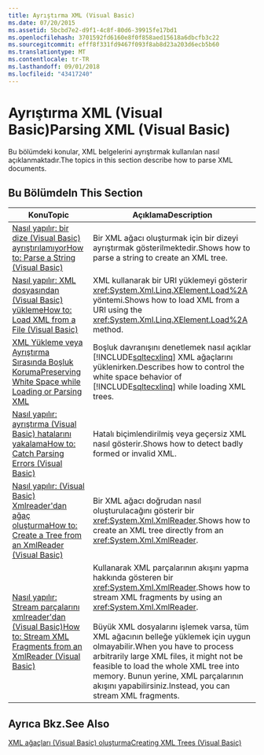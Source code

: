 ```yaml
---
title: Ayrıştırma XML (Visual Basic)
ms.date: 07/20/2015
ms.assetid: 5bcbd7e2-d9f1-4c8f-80d6-39915fe17bd1
ms.openlocfilehash: 3701592fd6160e8f0f858aed15618a6dbcfb3c22
ms.sourcegitcommit: efff8f331fd9467f093f8ab8d23a203d6ecb5b60
ms.translationtype: MT
ms.contentlocale: tr-TR
ms.lasthandoff: 09/01/2018
ms.locfileid: "43417240"
---
```

# <a name="parsing-xml-visual-basic"></a><span data-ttu-id="65396-102">Ayrıştırma XML (Visual Basic)</span><span class="sxs-lookup"><span data-stu-id="65396-102">Parsing XML (Visual Basic)</span></span>
<span data-ttu-id="65396-103">Bu bölümdeki konular, XML belgelerini ayrıştırmak kullanılan nasıl açıklanmaktadır.</span><span class="sxs-lookup"><span data-stu-id="65396-103">The topics in this section describe how to parse XML documents.</span></span>  
  
## <a name="in-this-section"></a><span data-ttu-id="65396-104">Bu Bölümde</span><span class="sxs-lookup"><span data-stu-id="65396-104">In This Section</span></span>  
  
|<span data-ttu-id="65396-105">Konu</span><span class="sxs-lookup"><span data-stu-id="65396-105">Topic</span></span>|<span data-ttu-id="65396-106">Açıklama</span><span class="sxs-lookup"><span data-stu-id="65396-106">Description</span></span>|  
|-----------|-----------------|  
|[<span data-ttu-id="65396-107">Nasıl yapılır: bir dize (Visual Basic) ayrıştırılamıyor</span><span class="sxs-lookup"><span data-stu-id="65396-107">How to: Parse a String (Visual Basic)</span></span>](../../../../visual-basic/programming-guide/concepts/linq/how-to-parse-a-string.md)|<span data-ttu-id="65396-108">Bir XML ağacı oluşturmak için bir dizeyi ayrıştırmak gösterilmektedir.</span><span class="sxs-lookup"><span data-stu-id="65396-108">Shows how to parse a string to create an XML tree.</span></span>|  
|[<span data-ttu-id="65396-109">Nasıl yapılır: XML dosyasından (Visual Basic) yükleme</span><span class="sxs-lookup"><span data-stu-id="65396-109">How to: Load XML from a File (Visual Basic)</span></span>](../../../../visual-basic/programming-guide/concepts/linq/how-to-load-xml-from-a-file.md)|<span data-ttu-id="65396-110">XML kullanarak bir URI yüklemeyi gösterir <xref:System.Xml.Linq.XElement.Load%2A> yöntemi.</span><span class="sxs-lookup"><span data-stu-id="65396-110">Shows how to load XML from a URI using the <xref:System.Xml.Linq.XElement.Load%2A> method.</span></span>|  
|[<span data-ttu-id="65396-111">XML Yükleme veya Ayrıştırma Sırasında Boşluk Koruma</span><span class="sxs-lookup"><span data-stu-id="65396-111">Preserving White Space while Loading or Parsing XML</span></span>](../../../../visual-basic/programming-guide/concepts/linq/preserving-white-space-while-loading-or-parsing-xml.md)|<span data-ttu-id="65396-112">Boşluk davranışını denetlemek nasıl açıklar [!INCLUDE[sqltecxlinq](~/includes/sqltecxlinq-md.md)] XML ağaçlarını yüklenirken.</span><span class="sxs-lookup"><span data-stu-id="65396-112">Describes how to control the white space behavior of [!INCLUDE[sqltecxlinq](~/includes/sqltecxlinq-md.md)] while loading XML trees.</span></span>|  
|[<span data-ttu-id="65396-113">Nasıl yapılır: ayrıştırma (Visual Basic) hatalarını yakalama</span><span class="sxs-lookup"><span data-stu-id="65396-113">How to: Catch Parsing Errors (Visual Basic)</span></span>](../../../../visual-basic/programming-guide/concepts/linq/how-to-catch-parsing-errors.md)|<span data-ttu-id="65396-114">Hatalı biçimlendirilmiş veya geçersiz XML nasıl gösterir.</span><span class="sxs-lookup"><span data-stu-id="65396-114">Shows how to detect badly formed or invalid XML.</span></span>|  
|[<span data-ttu-id="65396-115">Nasıl yapılır: (Visual Basic) Xmlreader'dan ağaç oluşturma</span><span class="sxs-lookup"><span data-stu-id="65396-115">How to: Create a Tree from an XmlReader (Visual Basic)</span></span>](../../../../visual-basic/programming-guide/concepts/linq/how-to-create-a-tree-from-an-xmlreader.md)|<span data-ttu-id="65396-116">Bir XML ağacı doğrudan nasıl oluşturulacağını gösterir bir <xref:System.Xml.XmlReader>.</span><span class="sxs-lookup"><span data-stu-id="65396-116">Shows how to create an XML tree directly from an <xref:System.Xml.XmlReader>.</span></span>|  
|[<span data-ttu-id="65396-117">Nasıl yapılır: Stream parçalarını xmlreader'dan (Visual Basic)</span><span class="sxs-lookup"><span data-stu-id="65396-117">How to: Stream XML Fragments from an XmlReader (Visual Basic)</span></span>](../../../../visual-basic/programming-guide/concepts/linq/how-to-stream-xml-fragments-from-an-xmlreader.md)|<span data-ttu-id="65396-118">Kullanarak XML parçalarının akışını yapma hakkında gösteren bir <xref:System.Xml.XmlReader>.</span><span class="sxs-lookup"><span data-stu-id="65396-118">Shows how to stream XML fragments by using an <xref:System.Xml.XmlReader>.</span></span><br /><br /> <span data-ttu-id="65396-119">Büyük XML dosyalarını işlemek varsa, tüm XML ağacının belleğe yüklemek için uygun olmayabilir.</span><span class="sxs-lookup"><span data-stu-id="65396-119">When you have to process arbitrarily large XML files, it might not be feasible to load the whole XML tree into memory.</span></span> <span data-ttu-id="65396-120">Bunun yerine, XML parçalarının akışını yapabilirsiniz.</span><span class="sxs-lookup"><span data-stu-id="65396-120">Instead, you can stream XML fragments.</span></span>|  
  
## <a name="see-also"></a><span data-ttu-id="65396-121">Ayrıca Bkz.</span><span class="sxs-lookup"><span data-stu-id="65396-121">See Also</span></span>  
 [<span data-ttu-id="65396-122">XML ağaçları (Visual Basic) oluşturma</span><span class="sxs-lookup"><span data-stu-id="65396-122">Creating XML Trees (Visual Basic)</span></span>](../../../../visual-basic/programming-guide/concepts/linq/creating-xml-trees.md)
